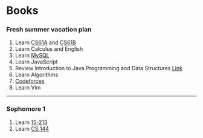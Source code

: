# Books

### Fresh summer vacation plan
1. Learn [CS61A](https://inst.eecs.berkeley.edu/~cs61a/fa20/) and [CS61B](https://sp21.datastructur.es/)
2. Learn Calculus and English
3. Learn [MySQL](https://www.mysqltutorial.org/)
4. Learn JavaScript
5. Review Introduction to Java Programming and Data Structures [Link](https://media.pearsoncmg.com/ph/esm/ecs_liang_ijp_12/cw/)
6. Learn Algorithms
7. [Codeforces](https://codeforces.com/)
8. Learn Vim

------

### Sophomore 1
1. Learn [15-213](http://www.cs.cmu.edu/afs/cs/academic/class/15213-m16/www/index.html)
2. Learn [CS 144](https://cs144.github.io/)
